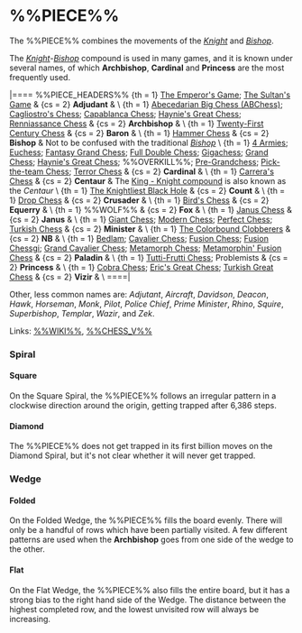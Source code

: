# %%PIECE%%

The %%PIECE%% combines the movements
of the [*Knight*](knight.html) and [*Bishop*](bishop.html).

The [*Knight*](knight.html)-[*Bishop*](bishop.html) compound
is used in many games, and it is known under several names,
of which **Archbishop**, **Cardinal** and **Princess** are the
most frequently used.

|====
%%PIECE_HEADERS%%
  {th = 1}  [The Emperor's Game](#chess-v:large.dir/emperor.html);
            [The Sultan's Game](#chess-v:large.dir/sultan.html)
& {cs = 2}  **Adjudant**
&           \\
  {th = 1}  [Abecedarian Big Chess
                    (ABChess)](#chess-v:unequal.dir/abchess/abeced-home.html);
            [Cagliostro's Chess](#chess-v:large.dir/cagliostro.html);
            [Capablanca Chess](#chess-v:large.dir/capablanca.html);
            [Haynie's Great Chess](#chess-v:large.dir/haynieschess.html);
            [Renniassance Chess](#chess-v:large.dir/renaiss.html)
& {cs = 2}  **Archbishop**
&           \\
  {th = 1}  [Twenty-First Century
                       Chess](#chess-v:large.dir/21st-century-chess.html)
& {cs = 2}  **Baron**
&           \\
  {th = 1}  [Hammer Chess](#chess-v:diffmove.dir/hammer.html)
& {cs = 2}  **Bishop**
&           Not to be confused with the traditional [*Bishop*](bishop.html) \\
  {th = 1}  [4 Armies](large.dir/4armies.html);
            [Euchess](#chess-v:large.dir/euchess.html);
            [Fantasy Grand Chess](#chess-v:large.dir/fantasygrandchess.html);
            [Full Double Chess](#chess-v:large.dir/full-double-chess.html);
            [Gigachess](#chess-v:large.dir/gigachess.html);
            [Grand Chess](large.dir/freeling.html);
            [Haynie's Great Chess](#chess-v:large.dir/haynieschess.html);
            %%OVERKILL%%;
            [Pre-Grandchess](large.dir/pregrand.html);
            [Pick-the-team Chess](#chess-v:large.dir/contest/picktheteam.html);
            [Terror Chess](#chess-v:large.dir/terror.html)
& {cs = 2}  **Cardinal**
&           \\
  {th = 1}  [Carrera's Chess](#chess-v:historic.dir/carrera.html)
& {cs = 2}  **Centaur**
&           The [King - Knight compound](centaur.html) is
            also known as the *Centaur* \\
  {th = 1}  [The Knightliest Black Hole](#chess-v:32turn.dir/knight32.html)
& {cs = 2}  **Count**
&           \\
  {th = 1}  [Drop Chess](#chess-v:unequal.dir/dropchess.html)
& {cs = 2}  **Crusader**
&           \\
  {th = 1}  [Bird's Chess](#chess-v:large.dir/bird.html)
& {cs = 2}  **Equerry**
&           \\
  {th = 1}  %%WOLF%%
& {cs = 2}  **Fox**
&           \\
  {th = 1}  [Janus Chess](#wiki)
& {cs = 2}  **Janus**
&           \\
  {th = 1}  [Giant Chess](#chess-v:large.dir/giantchess.html);
            [Modern Chess](#chess-v:large.dir/modern.html);
            [Perfect Chess](#chess-v:diffmove.dir/perfectchess.html);
            [Turkish Chess](#chess-v:large.dir/turkishchess.html)
& {cs = 2}  **Minister**
&           \\
  {th = 1}  [The Colorbound
                 Clobberers](#chess-v:d.betza/chessvar/cda/colclob.html)
& {cs = 2}  **NB**
&           \\
  {th = 1}  [Bedlam](#chess-v:other.dir/bedlam.html);
            [Cavalier Chess](#chess-v:dpieces.dir/cavalier/index.html);
            [Fusion Chess](#chess-v:other.dir/fusion.html);
            [Fusion Chessgi](#chess-v:other.dir/fusion-chessgi.html);
            [Grand Cavalier Chess](#chess-v:large.dir/grandcavalier.html);
            [Metamorph Chess](#chess-v:other.dir/metamorph.html);
            [Metamorphin' Fusion Chess](#chess-v:other.dir/metamorph-fusion.html)
& {cs = 2}  **Paladin**
&           \\
  {th = 1}  [Tutti-Frutti Chess](#chess-v:dpieces.dir/tuttifr.html);
            Problemists
& {cs = 2}  **Princess**
&           \\
  {th = 1}  [Cobra Chess](#chess-v:large.dir/cobra.html);
            [Eric's Great Chess](large.dir/ericgr.html);
            [Turkish Great Chess](#chess-v:historic.dir/indiangr1.html)
& {cs = 2}  **Vizir**
&           \\
====|

Other, less common names are: *Adjutant*, *Aircraft*, *Davidson*, *Deacon*,
*Hawk*, *Horseman*, *Monk*, *Pilot*, *Police Chief*,
*Prime Minister*, *Rhino*, *Squire*, *Superbishop*, *Templar*, *Wazir*,
and *Zek*.

Links: [%%WIKI%%](#wiki:Princess_(chess)),
       [%%CHESS_V%%](#chess-v:piececlopedia.dir/bishop-knight.html)

### Spiral

#### Square

On the Square Spiral, the %%PIECE%% follows an irregular pattern
in a clockwise direction around the origin, getting trapped after
6,386 steps.

#### Diamond

The %%PIECE%% does not get trapped in its first billion moves on
the Diamond Spiral, but it's not clear whether it will never
get trapped.

### Wedge

#### Folded

On the Folded Wedge, the %%PIECE%% fills the board evenly.
There will only be a handful of rows which have been partially 
visited. A few different patterns are used when the 
**Archbishop** goes from one side of the wedge to the other.

#### Flat

On the Flat Wedge, the %%PIECE%% also fills the entire board,
but it has a strong bias to the right hand side of the Wedge.
The distance between the highest completed row, and the lowest
unvisited row will always be increasing.
